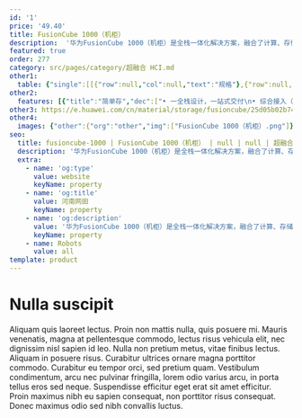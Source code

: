 ```yaml
---
id: '1'
price: '49.40'
title: FusionCube 1000（机柜）
description:  '华为FusionCube 1000（机柜）是全栈一体化解决方案，融合了计算、存储、网络、虚拟化、UPS资源等企业数字化的必要资源，可根据客户规划事先完成预连线预配置，整柜交付，客户开箱即可用；并通过FusionCube Center Vision实现远程集中管理，远程运维，降低企业运维成本。华为FusionCube 1000（机柜）是智慧园区、企业分支机构、企业边缘场景的理想数字化基础设施。'
featured: true
order: 277
category: src/pages/category/超融合 HCI.md
other1: 
  table: {"single":[[{"row":null,"col":null,"text":"规格"},{"row":null,"col":null,"text":"8U"},{"row":null,"col":null,"text":"24U"},{"row":null,"col":null,"text":"42U"}],[{"row":null,"col":null,"text":"适用场景"},{"row":null,"col":null,"text":"小型分支机构（小于50人）"},{"row":null,"col":null,"text":"中型分支机构（50至200人）"},{"row":null,"col":null,"text":"大型分支机构（大于200人）"}],[{"row":null,"col":null,"text":"计算"},{"row":null,"col":null,"text":"最大4*CPU, 8*AI推理卡"},{"row":null,"col":null,"text":"最大10*CPU, 40*AI推理卡"},{"row":null,"col":null,"text":"最大32*CPU，128*AI推理卡"}],[{"row":null,"col":null,"text":"存储"},{"row":null,"col":null,"text":"最大20000 IOPS, 120TB"},{"row":null,"col":null,"text":"最大20000 IOPS, 180TB"},{"row":null,"col":null,"text":"最大50000 IOPS，960TB"}],[{"row":null,"col":null,"text":"网络"},{"row":null,"col":"3","text":"GE交换"}],[{"row":null,"col":null,"text":"安全"},{"row":null,"col":"3","text":"防火墙、一体化防护、入侵防御与Web防护、URL过滤、VPN加密等"}],[{"row":null,"col":null,"text":"机柜配置"},{"row":null,"col":"3","text":"温度、湿度、水浸、烟感、门磁5类传感器"}],[{"row":null,"col":null,"text":"虚拟化平台"},{"row":null,"col":"3","text":"鲲鹏：FusionSphere8.0；   其他：FusionSphere6.5.1及以上，VMware 6.5"}],[{"row":null,"col":null,"text":"断电保护"},{"row":null,"col":null,"text":"4min"},{"row":null,"col":null,"text":"12min"},{"row":null,"col":null,"text":"23min"}],[{"row":null,"col":null,"text":"尺寸（高×宽×深）"},{"row":null,"col":null,"text":"550mm×600mm×1100mm"},{"row":null,"col":null,"text":"1250mm×600mm×1100mm"},{"row":null,"col":null,"text":"2000mm×600mm×1100mm"}],[{"row":null,"col":null,"text":"整柜功耗"},{"row":null,"col":null,"text":"≤1.8KW"},{"row":null,"col":null,"text":"≤4.2KW"},{"row":null,"col":null,"text":"≤8KW"}],[{"row":null,"col":null,"text":"整机最大重量"},{"row":null,"col":null,"text":"≤160kg"},{"row":null,"col":null,"text":"≤480kg"},{"row":null,"col":null,"text":"≤1000kg"}],[{"row":null,"col":null,"text":"环境温度"},{"row":null,"col":"3","text":"海拔为-60m～+1800m时，5℃～35℃，海拔为1800m～3000m时，海拔每升高220m，环境温度降低1℃"}],[{"row":null,"col":null,"text":"环境湿度"},{"row":null,"col":"3","text":"10% RH～90% RH"}],[{"row":null,"col":"4","text":"关键软件特性"}],[{"row":"9","col":null,"text":"FusionCubeCenter Vision"},{"row":null,"col":"3","text":"站点管理：站点注册、站点拓扑"}],[{"row":null,"col":"3","text":"性能监控：存储性能、服务器性能、网络性能、机架性能"}],[{"row":null,"col":"3","text":"站点维护：整机下电/重启、单设备管理、单设备同型号替换"}],[{"row":null,"col":"3","text":"资源管理：虚拟机资源、容器资源、存储资源、服务器资源、应用资源、站点资源"}],[{"row":null,"col":"3","text":"监控告警：状态监控、告警监控、性能监控"}],[{"row":null,"col":"3","text":"日志审计：操作日志、系统日志、安全日志"}],[{"row":null,"col":"3","text":"应用模板：包含基础服务模板和自定义应用模板，支持图形化拖拽方式自定义编辑应用安装及配置模板"}],[{"row":null,"col":"3","text":"应用部署：应用批量远程部署"}],[{"row":null,"col":"3","text":"边云协同：支持云上训练，边缘推理，AI模型可在线更新"}]]}
other2:
  features: [{"title":"简单存","dec":["• 一全栈设计，一站式交付\n• 综合接入（办公、IoT、AI及视频等）\n• 宽部署环境要求，可部署于办公室"]},{"title":"统一管","dec":["","• 10类对象统一管理：应用、虚拟机、容器、\n服务器、网络、网关、存储、UPS和传感器\n• 2万站点可视化远程管理",""]},{"title":"智运维","dec":["","• 一键式巡检、健康检查、应用下发及扩容\n• 根因分析与定位",""]}]
other3: https://e.huawei.com/cn/material/storage/fusioncube/25d05b02b749437eac96e0b8c2d0b952
other4:
  images: {"other":{"org":"other","img":["FusionCube 1000（机柜）.png"]}}
seo:
  title: fusioncube-1000 | FusionCube 1000（机柜） | null | null | 超融合 HCI | 数据存储
  description: '华为FusionCube 1000（机柜）是全栈一体化解决方案，融合了计算、存储、网络、虚拟化、UPS资源等企业数字化的必要资源，可根据客户规划事先完成预连线预配置，整柜交付，客户开箱即可用；并通过FusionCube Center Vision实现远程集中管理，远程运维，降低企业运维成本。华为FusionCube 1000（机柜）是智慧园区、企业分支机构、企业边缘场景的理想数字化基础设施。'
  extra:
    - name: 'og:type'
      value: website
      keyName: property
    - name: 'og:title'
      value: 河南网田
      keyName: property
    - name: 'og:description'
      value: '华为FusionCube 1000（机柜）是全栈一体化解决方案，融合了计算、存储、网络、虚拟化、UPS资源等企业数字化的必要资源，可根据客户规划事先完成预连线预配置，整柜交付，客户开箱即可用；并通过FusionCube Center Vision实现远程集中管理，远程运维，降低企业运维成本。华为FusionCube 1000（机柜）是智慧园区、企业分支机构、企业边缘场景的理想数字化基础设施。'
      keyName: property
    - name: Robots
      value: all
template: product
---
```


# Nulla suscipit

Aliquam quis laoreet lectus. Proin non mattis nulla, quis posuere mi. Mauris venenatis, magna at pellentesque commodo, lectus risus vehicula elit, nec dignissim nisl sapien id leo. Nulla non pretium metus, vitae finibus lectus. Aliquam in posuere risus. Curabitur ultrices ornare magna porttitor commodo. Curabitur eu tempor orci, sed pretium quam. Vestibulum condimentum, arcu nec pulvinar fringilla, lorem odio varius arcu, in porta tellus eros sed neque. Suspendisse efficitur eget erat sit amet efficitur. Proin maximus nibh eu sapien consequat, non porttitor risus consequat. Donec maximus odio sed nibh convallis luctus.
